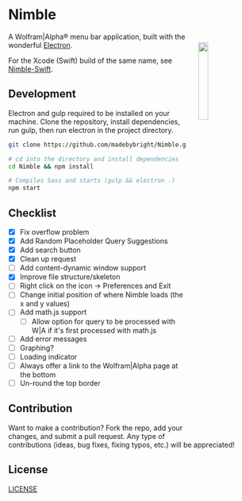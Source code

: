 Nimble
======
<img align="right" width="20%" style="float:right;padding:20px;" src="https://github.com/madebybright/madebybright.github.io/raw/master/img/nimble/256.png">

A Wolfram|Alpha® menu bar application, built with the wonderful [Electron](http://electron.atom.io/).

For the Xcode (Swift) build of the same name, see [Nimble-Swift](https://github.com/madebybright/Nimble-Swift).

## Development
Electron and gulp required to be installed on your machine. Clone the repository, install dependencies, run gulp, then run electron in the project directory.

```bash
git clone https://github.com/madebybright/Nimble.git

# cd into the directory and install dependencies
cd Nimble && npm install

# Compiles Sass and starts (gulp && electron .)
npm start
```

## Checklist
- [x] Fix overflow problem
- [x] Add Random Placeholder Query Suggestions
- [x] Add search button
- [x] Clean up request
- [ ] Add content-dynamic window support
- [x] Improve file structure/skeleton
- [ ] Right click on the icon -> Preferences and Exit
- [ ] Change initial position of where Nimble loads (the x and y values)
- [ ] Add math.js support
  - [ ] Allow option for query to be processed with W|A if it's first processed with math.js
- [ ] Add error messages
- [ ] Graphing?
- [ ] Loading indicator
- [ ] Always offer a link to the Wolfram|Alpha page at the bottom
- [ ] Un-round the top border

## Contribution
Want to make a contribution? Fork the repo, add your changes, and submit a pull request. Any type of contributions (ideas, bug fixes, fixing typos, etc.) will be appreciated!

## License
[LICENSE](https://github.com/madebybright/Nimble/blob/master/LICENSE)
